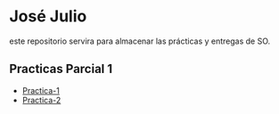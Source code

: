 # José Julio
este repositorio servira para  almacenar las prácticas y entregas de SO.

## Practicas Parcial 1
- [Practica-1](./Jos%C3%A9%20Julio.md)
- [Practica-2](./Comandos%20Gitbash.md)
